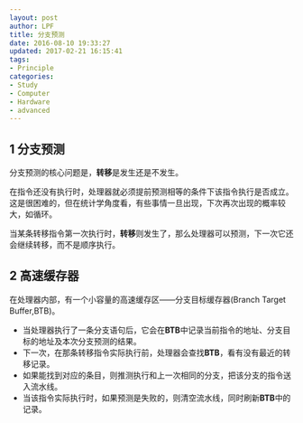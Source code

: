 ```yaml
---
layout: post
author: LPF
title: 分支预测
date: 2016-08-10 19:33:27
updated: 2017-02-21 16:15:41
tags:
- Principle
categories:
- Study
- Computer
- Hardware
- advanced
---
```

## 1 分支预测

分支预测的核心问题是，**转移**是发生还是不发生。

在指令还没有执行时，处理器就必须提前预测相等的条件下该指令执行是否成立。
这是很困难的，但在统计学角度看，有些事情一旦出现，下次再次出现的概率较大，如循环。

当某条转移指令第一次执行时，**转移**则发生了，那么处理器可以预测，下一次它还会继续转移，而不是顺序执行。

## 2 高速缓存器

在处理器内部，有一个小容量的高速缓存区——分支目标缓存器(Branch Target Buffer,BTB)。

- 当处理器执行了一条分支语句后，它会在**BTB**中记录当前指令的地址、分支目标的地址及本次分支预测的结果。
- 下一次，在那条转移指令实际执行前，处理器会查找**BTB**，看有没有最近的转移记录。
- 如果能找到对应的条目，则推测执行和上一次相同的分支，把该分支的指令送入流水线。
- 当该指令实际执行时，如果预测是失败的，则清空流水线，同时刷新**BTB**中的记录。